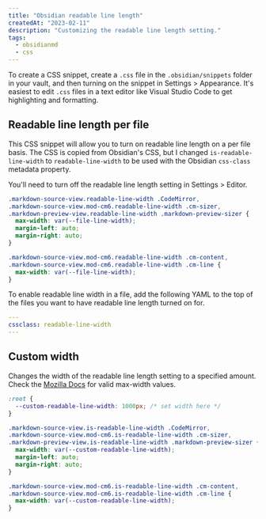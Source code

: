 ```yaml
---
title: "Obsidian readable line length"
createdAt: "2023-02-11"
description: "Customizing the readable line length setting."
tags:
  - obsidianmd
  - css
---
```


To create a CSS snippet, create a `.css` file in the `.obsidian/snippets` folder in your vault, and then turning on the snippet in Settings > Appearance. It's easiest to edit `.css` files in a text editor like Visual Studio Code to get highlighting and formatting.

## Readable line length per file

This CSS snippet will allow you to turn on readable line length on a per file basis. The CSS is copied from Obsidian's CSS, but I changed `is-readable-line-width` to `readable-line-width` to be used with the Obsidian `css-class` metadata property.

You'll need to turn off the readable line length setting in Settings > Editor.

```css title="readable-line-width-per-file.css"
.markdown-source-view.readable-line-width .CodeMirror,
.markdown-source-view.mod-cm6.readable-line-width .cm-sizer,
.markdown-preview-view.readable-line-width .markdown-preview-sizer {
  max-width: var(--file-line-width);
  margin-left: auto;
  margin-right: auto;
}

.markdown-source-view.mod-cm6.readable-line-width .cm-content,
.markdown-source-view.mod-cm6.readable-line-width .cm-line {
  max-width: var(--file-line-width);
}
```

To enable readable line width in a file, add the following YAML to the top of the files you want to have readable line length turned on for.

```yaml title="Your Note.md"
---
cssclass: readable-line-width
---
```

## Custom width

Changes the width of the readable line length setting to a specified amount. Check the [Mozilla Docs](https://developer.mozilla.org/en-US/docs/Web/CSS/max-width) for valid max-width values.

```css title="custom-readable-line-length.css"
:root {
  --custom-readable-line-width: 1000px; /* set width here */
}

.markdown-source-view.is-readable-line-width .CodeMirror,
.markdown-source-view.mod-cm6.is-readable-line-width .cm-sizer,
.markdown-preview-view.is-readable-line-width .markdown-preview-sizer {
  max-width: var(--custom-readable-line-width);
  margin-left: auto;
  margin-right: auto;
}

.markdown-source-view.mod-cm6.is-readable-line-width .cm-content,
.markdown-source-view.mod-cm6.is-readable-line-width .cm-line {
  max-width: var(--custom-readable-line-width);
}
```
